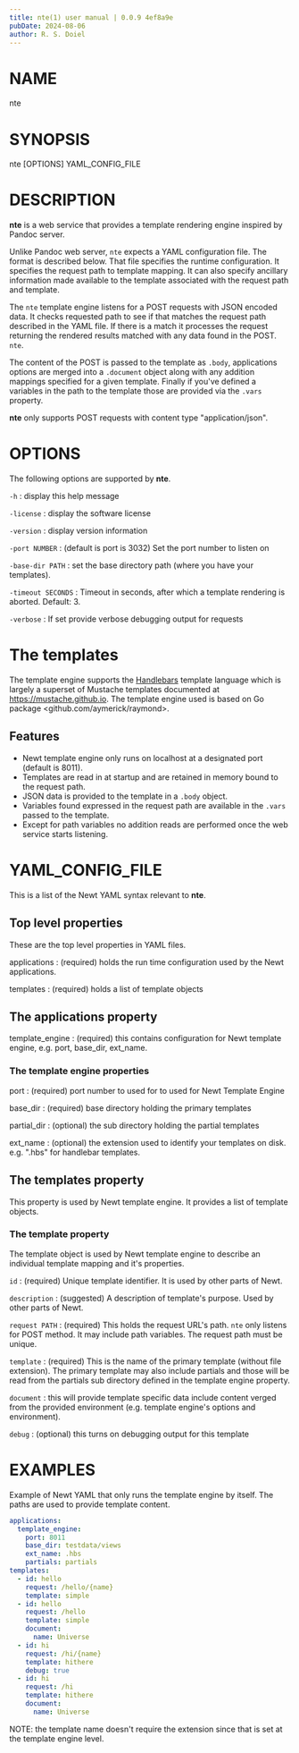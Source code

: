 ```yaml
---
title: nte(1) user manual | 0.0.9 4ef8a9e
pubDate: 2024-08-06
author: R. S. Doiel
---
```


# NAME

nte

# SYNOPSIS

nte [OPTIONS] YAML_CONFIG_FILE

# DESCRIPTION

**nte** is a web service that provides a template rendering engine inspired
by Pandoc server.

Unlike Pandoc web server, `nte` expects a YAML configuration file.
The format is described below. That file specifies the runtime configuration. It specifies
the request path to template mapping. It can also specify ancillary information made
available to the template associated with the request path and template.

The `nte` template engine listens for a POST requests with JSON encoded data.
It  checks requested path to see if that matches the request path described in the YAML
file. If there is a match it processes the request returning the rendered results matched with
 any data found in the POST. `nte`.

The content of the POST is passed to the template as `.body`, applications options
are merged into a `.document` object along with any addition mappings specified for
a given template.  Finally if you've defined a variables in the path to the template those
are provided via the `.vars` property.

**nte** only supports POST requests with content type "application/json".

# OPTIONS

The following options are supported by **nte**.

`-h`
: display this help message

`-license`
: display the software license

`-version`
: display version information

`-port NUMBER`
: (default is port is 3032) Set the port number to listen on

`-base-dir PATH`
: set the base directory path (where you have your templates).

`-timeout SECONDS`
: Timeout in seconds, after which a template rendering is aborted.  Default: 3.

`-verbose`
: If set provide verbose debugging output for requests

# The templates

The template engine supports the [Handlebars](https://handlebarsjs.com) template language
which is largely a superset of Mustache templates documented at <https://mustache.github.io>.
The template engine used is based on Go package <github.com/aymerick/raymond>.

## Features

- Newt template engine only runs on localhost at a designated port (default is 8011).
- Templates are read in at startup and are retained in memory bound to the request path.
- JSON data is provided to the template in a `.body` object.
- Variables found expressed in the request path are available in the `.vars`
  passed to the template.
- Except for path variables no addition reads are performed once the web service starts listening.

# YAML_CONFIG_FILE

This is a list of the Newt YAML syntax relevant to **nte**.

## Top level properties

These are the top level properties in YAML files.

applications
: (required) holds the run time configuration used by the Newt applications.

templates
: (required) holds a list of template objects

## The __applications__ property

template_engine
: (required) this contains configuration for Newt template engine, e.g. port, base_dir, ext_name.

### The __template engine__ properties

port
: (required) port number to used for to used for Newt Template Engine

base_dir
: (required) base directory holding the primary templates

partial_dir
: (optional) the sub directory holding the partial templates

ext_name
: (optional) the extension used to identify your templates on
disk. e.g. ".hbs" for handlebar templates.

## The __templates__ property

This property is used by Newt template engine. It provides a list of
template objects.

### The __template__ property

The template object is used by Newt template engine to describe
an individual template mapping and it's properties.

`id`
: (required) Unique template identifier. It is used by other parts of Newt.

`description`
: (suggested) A description of template's purpose. Used by other parts of Newt.

`request PATH`
: (required) This holds the request URL's path. `nte`
only listens for POST method. It may include path variables. The request
path must be unique.


`template`
: (required) This is the name of the primary template (without file extension).
The primary template may also include partials and those will be read from
the partials sub directory defined in the template engine property.

`document`
: this will provide template specific data include content verged from
the provided environment (e.g. template engine's options and environment).

`debug`
: (optional) this turns on debugging output for this template

# EXAMPLES

Example of Newt YAML that only runs the template engine by itself.
The paths are used to provide template content.

~~~yaml
applications:
  template_engine:
    port: 8011
	base_dir: testdata/views
	ext_name: .hbs
	partials: partials
templates:
  - id: hello
    request: /hello/{name}
    template: simple
  - id: hello
    request: /hello
    template: simple
    document:
      name: Universe
  - id: hi
    request: /hi/{name}
    template: hithere
    debug: true
  - id: hi
    request: /hi
    template: hithere
    document:
      name: Universe
~~~

NOTE: the template name doesn't require the extension since that is set at the 
template engine level.


